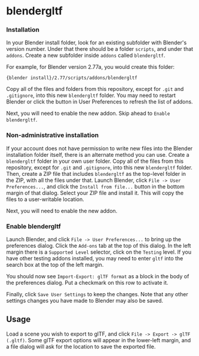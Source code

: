 # blendergltf

### Installation

In your Blender install folder, look for an existing subfolder with Blender's
version number.  Under that there should be a folder `scripts`, and under
that `addons`.  Create a new subfolder inside `addons` called `blendergltf`.

For example, for Blender version 2.77a, you would create this folder:

```
{blender install}/2.77/scripts/addons/blendergltf
```

Copy all of the files and folders from this repository, except for `.git` and
`.gitignore`, into this new `blendergltf` folder.  You may need to restart
Blender or click the button in User Preferences to refresh the list of addons.

Next, you will need to enable the new addon.  Skip ahead to `Enable blendergltf`.

### Non-administrative installation

If your account does not have permission to write new files into the Blender
installation folder itself, there is an alternate method you can use.  Create
a `blendergltf` folder in your own user folder.  Copy all of the files from
this repository, except for `.git` and `.gitignore`, into this new
`blendergltf` folder.  Then, create a ZIP file that includes `blendergltf` as
the top-level folder in the ZIP, with all the files under that.  Launch Blender,
click `File -> User Preferences...`, and click the `Install from file...`
button in the bottom margin of that dialog.  Select your ZIP file and install
it.  This will copy the files to a user-writable location.

Next, you will need to enable the new addon.

### Enable blendergltf

Launch Blender, and click `File -> User Preferences...` to bring up the preferences
dialog.  Click the `Add-ons` tab at the top of this dialog.  In the left margin
there is a `Supported Level` selector, click on the `Testing` level.  If you have
other testing addons installed, you may need to enter `gltf` into the search box
at the top of the left margin.

You should now see `Import-Export: glTF format` as a block in the body of the
preferences dialog.  Put a checkmark on this row to activate it.

Finally, click `Save User Settings` to keep the changes.  Note that any other
settings changes you have made to Blender may also be saved.

## Usage

Load a scene you wish to export to glTF, and click `File -> Export -> glTF (.gltf)`.
Some glTF export options will appear in the lower-left margin, and a file dialog
will ask for the location to save the exported file.

